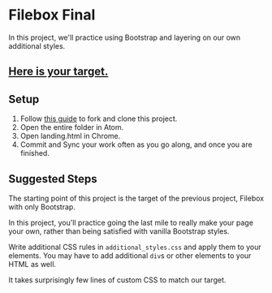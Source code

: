 # Filebox Final

In this project, we'll practice using Bootstrap and layering on our own additional styles.

## [Here is your target.](https://filebox-final-target.herokuapp.com/landing.html)

## Setup

 1. Follow [this guide](https://gist.github.com/raghubetina/22186869342fce3bec6b) to fork and clone this project.
 1. Open the entire folder in Atom.
 1. Open landing.html in Chrome.
 1. Commit and Sync your work often as you go along, and once you are finished.

## Suggested Steps

The starting point of this project is the target of the previous project, Filebox with only Bootstrap.

In this project, you'll practice going the last mile to really make your page your own, rather than being satisfied with vanilla Bootstrap styles.

Write additional CSS rules in `additional_styles.css` and apply them to your elements. You may have to add additional `div`s or other elements to your HTML as well.

It takes surprisingly few lines of custom CSS to match our target.
